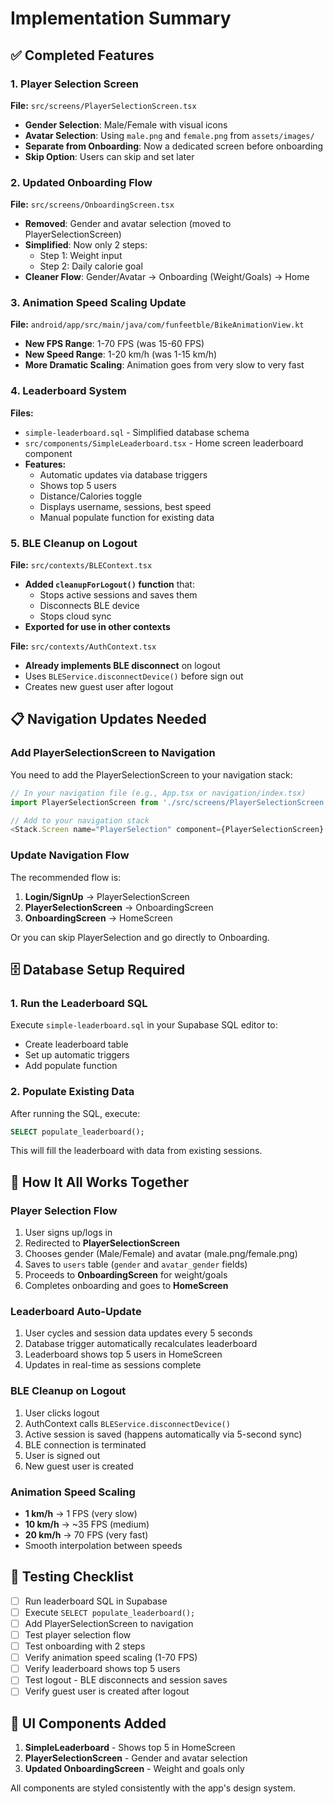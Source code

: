 # Implementation Summary

## ✅ Completed Features

### 1. **Player Selection Screen** 
**File:** `src/screens/PlayerSelectionScreen.tsx`
- **Gender Selection**: Male/Female with visual icons
- **Avatar Selection**: Using `male.png` and `female.png` from `assets/images/`
- **Separate from Onboarding**: Now a dedicated screen before onboarding
- **Skip Option**: Users can skip and set later

### 2. **Updated Onboarding Flow**
**File:** `src/screens/OnboardingScreen.tsx`
- **Removed**: Gender and avatar selection (moved to PlayerSelectionScreen)
- **Simplified**: Now only 2 steps:
  - Step 1: Weight input
  - Step 2: Daily calorie goal
- **Cleaner Flow**: Gender/Avatar → Onboarding (Weight/Goals) → Home

### 3. **Animation Speed Scaling Update**
**File:** `android/app/src/main/java/com/funfeetble/BikeAnimationView.kt`
- **New FPS Range**: 1-70 FPS (was 15-60 FPS)
- **New Speed Range**: 1-20 km/h (was 1-15 km/h)
- **More Dramatic Scaling**: Animation goes from very slow to very fast

### 4. **Leaderboard System**
**Files:**
- `simple-leaderboard.sql` - Simplified database schema
- `src/components/SimpleLeaderboard.tsx` - Home screen leaderboard component
- **Features:**
  - Automatic updates via database triggers
  - Shows top 5 users
  - Distance/Calories toggle
  - Displays username, sessions, best speed
  - Manual populate function for existing data

### 5. **BLE Cleanup on Logout**
**File:** `src/contexts/BLEContext.tsx`
- **Added `cleanupForLogout()` function** that:
  - Stops active sessions and saves them
  - Disconnects BLE device
  - Stops cloud sync
- **Exported for use in other contexts**

**File:** `src/contexts/AuthContext.tsx`
- **Already implements BLE disconnect** on logout
- Uses `BLEService.disconnectDevice()` before sign out
- Creates new guest user after logout

## 📋 Navigation Updates Needed

### Add PlayerSelectionScreen to Navigation
You need to add the PlayerSelectionScreen to your navigation stack:

```typescript
// In your navigation file (e.g., App.tsx or navigation/index.tsx)
import PlayerSelectionScreen from './src/screens/PlayerSelectionScreen';

// Add to your navigation stack
<Stack.Screen name="PlayerSelection" component={PlayerSelectionScreen} />
```

### Update Navigation Flow
The recommended flow is:
1. **Login/SignUp** → PlayerSelectionScreen
2. **PlayerSelectionScreen** → OnboardingScreen  
3. **OnboardingScreen** → HomeScreen

Or you can skip PlayerSelection and go directly to Onboarding.

## 🗄️ Database Setup Required

### 1. Run the Leaderboard SQL
Execute `simple-leaderboard.sql` in your Supabase SQL editor to:
- Create leaderboard table
- Set up automatic triggers
- Add populate function

### 2. Populate Existing Data
After running the SQL, execute:
```sql
SELECT populate_leaderboard();
```

This will fill the leaderboard with data from existing sessions.

## 🎯 How It All Works Together

### Player Selection Flow
1. User signs up/logs in
2. Redirected to **PlayerSelectionScreen**
3. Chooses gender (Male/Female) and avatar (male.png/female.png)
4. Saves to `users` table (`gender` and `avatar_gender` fields)
5. Proceeds to **OnboardingScreen** for weight/goals
6. Completes onboarding and goes to **HomeScreen**

### Leaderboard Auto-Update
1. User cycles and session data updates every 5 seconds
2. Database trigger automatically recalculates leaderboard
3. Leaderboard shows top 5 users in HomeScreen
4. Updates in real-time as sessions complete

### BLE Cleanup on Logout
1. User clicks logout
2. AuthContext calls `BLEService.disconnectDevice()`
3. Active session is saved (happens automatically via 5-second sync)
4. BLE connection is terminated
5. User is signed out
6. New guest user is created

### Animation Speed Scaling
- **1 km/h** → 1 FPS (very slow)
- **10 km/h** → ~35 FPS (medium)
- **20 km/h** → 70 FPS (very fast)
- Smooth interpolation between speeds

## 🔧 Testing Checklist

- [ ] Run leaderboard SQL in Supabase
- [ ] Execute `SELECT populate_leaderboard();`
- [ ] Add PlayerSelectionScreen to navigation
- [ ] Test player selection flow
- [ ] Test onboarding with 2 steps
- [ ] Verify animation speed scaling (1-70 FPS)
- [ ] Verify leaderboard shows top 5 users
- [ ] Test logout - BLE disconnects and session saves
- [ ] Verify guest user is created after logout

## 📱 UI Components Added

1. **SimpleLeaderboard** - Shows top 5 in HomeScreen
2. **PlayerSelectionScreen** - Gender and avatar selection
3. **Updated OnboardingScreen** - Weight and goals only

All components are styled consistently with the app's design system.
